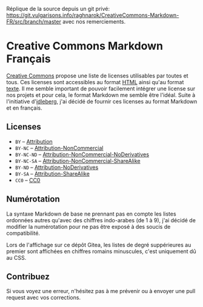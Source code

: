 Réplique de la source depuis un git privé: https://git.vulgarisons.info/raghnarok/CreativeCommons-Markdown-FR/src/branch/master avec nos remerciements.
# Creative Commons Markdown Français

[Creative Commons](https://creativecommons.org) propose une liste de licenses
utilisables par toutes et tous.
Ces licenses sont accessibles au format [HTML](https://creativecommons.org/licenses/)
ainsi qu'au format [texte](https://creativecommons.org/2014/01/07/plaintext-versions-of-creative-commons-4-0-licenses/).
Il me semble important de pouvoir facilement intégrer une license
sur nos projets et pour cela, le format Markdown me semble être l'idéal.
Suite à l'initiative d'[idleberg](https://github.com/idleberg/Creative-Commons-Markdown),
j'ai décidé de fournir ces licenses au format Markdown et en français.


## Licenses

* `BY` – [Attribution](https://git.vulgarisons.info/raghnarok/CreativeCommons-Markdown-FR/src/branch/master/4.0/by.md)
* `BY-NC` – [Attribution-NonCommercial](https://git.vulgarisons.info/raghnarok/CreativeCommons-Markdown-FR/src/branch/master/4.0/by-nc.md)
* `BY-NC-ND` – [Attribution-NonCommercial-NoDerivatives](https://git.vulgarisons.info/raghnarok/CreativeCommons-Markdown-FR/src/branch/master/4.0/by-nc-nd.md)
* `BY-NC-SA` – [Attribution-NonCommercial-ShareAlike](https://git.vulgarisons.info/raghnarok/CreativeCommons-Markdown-FR/src/branch/master/4.0/by-nc-sa.md)
* `BY-ND` – [Attribution-NoDerivatives](https://git.vulgarisons.info/raghnarok/CreativeCommons-Markdown-FR/src/branch/master/4.0/by-nd.md)
* `BY-SA` – [Attribution-ShareAlike](https://git.vulgarisons.info/raghnarok/CreativeCommons-Markdown-FR/src/branch/master/4.0/by-sa.md)
* `CC0` – [CC0](https://git.vulgarisons.info/raghnarok/CreativeCommons-Markdown-FR/src/branch/master/4.0/zero.md)

## Numérotation

La syntaxe Markdown de base ne prennant pas en compte les listes
ordonnées autres qu'avec des chiffres indo-arabes (de 1 à 9),
j'ai décidé de modifier la numérotation pour ne pas être exposé
à des soucis de compatibilité.

Lors de l'affichage sur ce dépôt Gitea,
les listes de degré suppérieures au premier sont affichées en chiffres
romains minuscules, c'est uniquement dû au CSS.

## Contribuez

Si vous voyez une erreur, n'hésitez pas à me prévenir ou à envoyer une pull request avec vos corrections.

